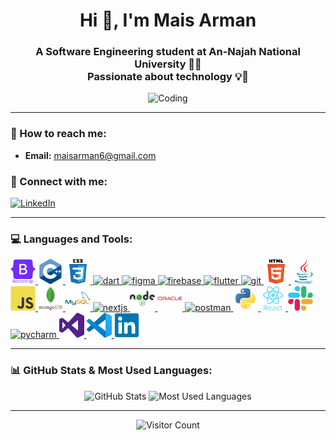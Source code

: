 <h1 align="center">Hi 👋, I'm Mais Arman</h1>
<h3 align="center">A Software Engineering student at An-Najah National University 👩‍💻<br> Passionate about technology 💡🚀</h3>

<div align="center">
    <img src="https://media2.giphy.com/media/v1.Y2lkPTc5MGI3NjExNmd0ejZveDVvcjlidWV4YXdod3dhanlicXYydXhtZTFzcmJpNHoxZiZlcD12MV9pbnRlcm5hbF9naWZfYnlfaWQmY3Q9Zw/RbDKaczqWovIugyJmW/giphy.gif" alt="Coding" width="400"/>
</div>

---

### 💌 How to reach me:
- **Email:** maisarman6@gmail.com

### 👥 Connect with me:
<p>
    <a href="https://www.linkedin.com/in/mais-m-arman?trk=public_post_feed-actor-name" target="_blank">
        <img src="https://raw.githubusercontent.com/rahuldkjain/github-profile-readme-generator/master/src/images/icons/Social/linked-in-alt.svg" alt="LinkedIn" height="30" width="40"/>
    </a>
</p>

---

### 💻 Languages and Tools:
<p align="center">
    <div class="skills-grid">
        <a href="https://getbootstrap.com" target="_blank" rel="noreferrer">
            <img src="https://raw.githubusercontent.com/devicons/devicon/master/icons/bootstrap/bootstrap-plain-wordmark.svg" alt="bootstrap" width="40" height="40"/>
        </a> 
        <a href="https://www.w3schools.com/cpp/" target="_blank" rel="noreferrer">
            <img src="https://raw.githubusercontent.com/devicons/devicon/master/icons/cplusplus/cplusplus-original.svg" alt="cplusplus" width="40" height="40"/>
        </a> 
        <a href="https://www.w3schools.com/css/" target="_blank" rel="noreferrer">
            <img src="https://raw.githubusercontent.com/devicons/devicon/master/icons/css3/css3-original-wordmark.svg" alt="css3" width="40" height="40"/>
        </a> 
        <a href="https://dart.dev" target="_blank" rel="noreferrer">
            <img src="https://www.vectorlogo.zone/logos/dartlang/dartlang-icon.svg" alt="dart" width="40" height="40"/>
        </a> 
        <a href="https://www.figma.com/" target="_blank" rel="noreferrer">
            <img src="https://www.vectorlogo.zone/logos/figma/figma-icon.svg" alt="figma" width="40" height="40"/>
        </a> 
        <a href="https://firebase.google.com/" target="_blank" rel="noreferrer">
            <img src="https://www.vectorlogo.zone/logos/firebase/firebase-icon.svg" alt="firebase" width="40" height="40"/>
        </a> 
        <a href="https://flutter.dev" target="_blank" rel="noreferrer">
            <img src="https://www.vectorlogo.zone/logos/flutterio/flutterio-icon.svg" alt="flutter" width="40" height="40"/>
        </a> 
        <a href="https://git-scm.com/" target="_blank" rel="noreferrer">
            <img src="https://www.vectorlogo.zone/logos/git-scm/git-scm-icon.svg" alt="git" width="40" height="40"/>
        </a> 
        <a href="https://www.w3.org/html/" target="_blank" rel="noreferrer">
            <img src="https://raw.githubusercontent.com/devicons/devicon/master/icons/html5/html5-original-wordmark.svg" alt="html5" width="40" height="40"/>
        </a> 
        <a href="https://www.java.com" target="_blank" rel="noreferrer">
            <img src="https://raw.githubusercontent.com/devicons/devicon/master/icons/java/java-original.svg" alt="java" width="40" height="40"/>
        </a> 
        <a href="https://developer.mozilla.org/en-US/docs/Web/JavaScript" target="_blank" rel="noreferrer">
            <img src="https://raw.githubusercontent.com/devicons/devicon/master/icons/javascript/javascript-original.svg" alt="javascript" width="40" height="40"/>
        </a> 
        <a href="https://www.mongodb.com/" target="_blank" rel="noreferrer">
            <img src="https://raw.githubusercontent.com/devicons/devicon/master/icons/mongodb/mongodb-original-wordmark.svg" alt="mongodb" width="40" height="40"/>
        </a> 
        <a href="https://www.mysql.com/" target="_blank" rel="noreferrer">
            <img src="https://raw.githubusercontent.com/devicons/devicon/master/icons/mysql/mysql-original-wordmark.svg" alt="mysql" width="40" height="40"/>
        </a> 
        <a href="https://nextjs.org/" target="_blank" rel="noreferrer">
            <img src="https://cdn.worldvectorlogo.com/logos/nextjs-2.svg" alt="nextjs" width="40" height="40"/>
        </a> 
        <a href="https://nodejs.org" target="_blank" rel="noreferrer">
            <img src="https://raw.githubusercontent.com/devicons/devicon/master/icons/nodejs/nodejs-original-wordmark.svg" alt="nodejs" width="40" height="40"/>
        </a> 
        <a href="https://www.oracle.com/" target="_blank" rel="noreferrer">
            <img src="https://raw.githubusercontent.com/devicons/devicon/master/icons/oracle/oracle-original.svg" alt="oracle" width="40" height="40"/>
        </a> 
        <a href="https://postman.com" target="_blank" rel="noreferrer">
            <img src="https://www.vectorlogo.zone/logos/getpostman/getpostman-icon.svg" alt="postman" width="40" height="40"/>
        </a> 
        <a href="https://www.python.org" target="_blank" rel="noreferrer">
            <img src="https://raw.githubusercontent.com/devicons/devicon/master/icons/python/python-original.svg" alt="python" width="40" height="40"/>
        </a> 
        <a href="https://reactjs.org/" target="_blank" rel="noreferrer">
            <img src="https://raw.githubusercontent.com/devicons/devicon/master/icons/react/react-original-wordmark.svg" alt="react" width="40" height="40"/>
        </a> 
        <a href="https://slack.com/" target="_blank" rel="noreferrer">
            <img src="https://raw.githubusercontent.com/devicons/devicon/master/icons/slack/slack-original.svg" alt="slack" width="40" height="40"/>
        </a> 
        <a href="https://www.jetbrains.com/pycharm/" target="_blank" rel="noreferrer">
            <img src="https://resources.jetbrains.com/storage/products/pycharm/img/meta/pycharm_logo_300x300.png" alt="pycharm" width="40" height="40"/>
        </a> 
        <a href="https://visualstudio.microsoft.com/" target="_blank" rel="noreferrer">
            <img src="https://raw.githubusercontent.com/devicons/devicon/master/icons/visualstudio/visualstudio-plain.svg" alt="visual studio" width="40" height="40"/>
        </a> 
        <a href="https://code.visualstudio.com/" target="_blank" rel="noreferrer">
            <img src="https://raw.githubusercontent.com/devicons/devicon/master/icons/vscode/vscode-original.svg" alt="visual studio code" width="40" height="40"/>
        </a> 
        <a href="https://www.linkedin.com/" target="_blank" rel="noreferrer">
            <img src="https://raw.githubusercontent.com/devicons/devicon/master/icons/linkedin/linkedin-original.svg" alt="linkedin" width="40" height="40"/>
        </a> 
    </div>
</p>

---

### 📊 GitHub Stats & Most Used Languages:
<p align="center">
   <img src="https://github-readme-stats.vercel.app/api?username=mais-arman&show_icons=true&theme=tokyonight&include_all_commits=true" alt="GitHub Stats" width="48%" height="200px"/>
   <img src="https://github-readme-stats.vercel.app/api/top-langs?username=mais-arman&layout=compact&theme=tokyonight" alt="Most Used Languages" width="48%" height="200px"/>
</p>

---

<p align="center">
  <img src="https://komarev.com/ghpvc/?username=mais-arman-eng&label=Profile+Views&color=green&style=for-the-badge" alt="Visitor Count"/>
</p>




